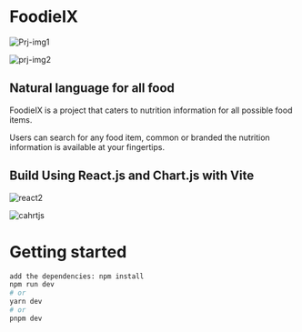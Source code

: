 # FoodieIX

![Prj-img1](https://github.com/Adithej/foodieIX/assets/32978688/23584238-1e56-4449-b662-0b2f9b2fd1b9)

![prj-img2](https://github.com/Adithej/foodieIX/assets/32978688/a9fbb375-67ad-43f9-9dc5-dc4dcae26e46)

## Natural language for all food

FoodieIX is a project that caters to nutrition information for all possible food items.

Users can search for any food item, common or branded the nutrition information is available at your fingertips.

## Build Using React.js and Chart.js with Vite

![react2](https://github.com/Adithej/foodieIX/assets/32978688/36c15df1-6f5f-4e14-bcb5-63dbcd05b303)

![cahrtjs](https://github.com/Adithej/foodieIX/assets/32978688/b3801b08-7585-4c4b-8922-a81ef2171ae0)

# Getting started

```bash
add the dependencies: npm install
npm run dev
# or
yarn dev
# or
pnpm dev
```
